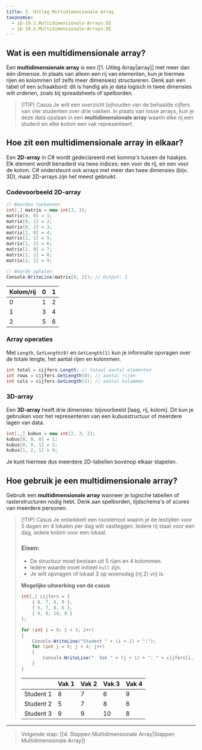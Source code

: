 ```yaml
---
title: 3. Uitleg Multidimensionale Array
taxonomie:
  - ib-19.2.Multidimensionale-Arrays.OI
  - ib-19.3.Multidimensionale-Arrays.OI
---
```


## Wat is een multidimensionale array?
Een **multidimensionale array** is een [[1. Uitleg Array|array]] met meer dan één dimensie. In plaats van alleen een rij van elementen, kun je hiermee rijen en kolommen (of zelfs meer dimensies) structureren. Denk aan een tabel of een schaakbord: dit is handig als je data logisch in twee dimensies wilt ordenen, zoals bij spreadsheets of spelborden.

> [!TIP] Casus
> Je wilt een overzicht bijhouden van de behaalde cijfers van vier studenten over drie vakken. In plaats van losse arrays, kun je deze data opslaan in een **multidimensionale array** waarin elke rij een student en elke kolom een vak representeert.

## Hoe zit een multidimensionale array in elkaar?
Een **2D-array** in C# wordt gedeclareerd met komma's tussen de haakjes. Elk element wordt benaderd via twee indices: een voor de rij, en een voor de kolom. C# ondersteunt ook arrays met meer dan twee dimensies (bijv. 3D), maar 2D-arrays zijn het meest gebruikt.

### Codevoorbeeld 2D-array
```csharp
// Waarden toekennen
int[,] matrix = new int[3, 3];
matrix[0, 0] = 1;
matrix[0, 1] = 2;
matrix[0, 2] = 3;
matrix[1, 0] = 4;
matrix[1, 1] = 5;
matrix[1, 2] = 6;
matrix[2, 0] = 7;
matrix[2, 1] = 8;
matrix[2, 2] = 9;

// Waarde ophalen
Console.WriteLine(matrix[0, 2]); // Output: 3
```

| Kolom/rij  | 0 | 1 |
| - | - | - |
| 0 | 1 | 2 |
| 1 | 3 | 4 |
| 2 | 5 | 6 |

### Array operaties
Met `Length`, `GetLength(0)` en `GetLength(1)` kun je informatie opvragen over de totale lengte, het aantal rijen en kolommen.

```csharp
int total = cijfers.Length; // totaal aantal elementen
int rows = cijfers.GetLength(0); // aantal rijen
int cols = cijfers.GetLength(1); // aantal kolommen
```

### 3D-array
Een **3D-array** heeft drie dimensies: bijvoorbeeld [laag, rij, kolom]. Dit kun je gebruiken voor het representeren van een kubusstructuur of meerdere lagen van data.

```csharp
int[,,] kubus = new int[2, 3, 2];
kubus[0, 0, 0] = 1;
kubus[0, 0, 1] = 2;
kubus[1, 2, 1] = 9;
```

Je kunt hiermee dus meerdere 2D-tabellen bovenop elkaar stapelen.

## Hoe gebruik je een multidimensionale array?
Gebruik een **multidimensionale array** wanneer je logische tabellen of rasterstructuren nodig hebt. Denk aan spelborden, tijdschema's of scores van meerdere personen. 

> [!TIP] Casus
> Je ontwikkelt een roostertool waarin je de lestijden voor 5 dagen en 4 lokalen per dag wilt vastleggen. Iedere rij staat voor een dag, iedere kolom voor een lokaal.
>
> ### Eisen:
> - De structuur moet bestaan uit 5 rijen en 4 kolommen.
> - Iedere waarde moet initieel `null` zijn.
> - Je wilt opvragen of lokaal 3 op woensdag (rij 2) vrij is.
> 
> **Mogelijke uitwerking van de casus**
> ```csharp
> int[,] cijfers = {
>     { 8, 7, 6, 9 },
>     { 5, 7, 8, 6 },
>     { 9, 9, 10, 8 }
> };
> 
> for (int i = 0; i < 3; i++)
> {
>     Console.WriteLine("Student " + (i + 1) + ":");
>     for (int j = 0; j < 4; j++)
>     {
>         Console.WriteLine("  Vak " + (j + 1) + ": " + cijfers[i, j]);
>     }
> }
> ```
> 
> |           | Vak 1 | Vak 2 | Vak 3 | Vak 4 |
> | --------- | ----- | ----- | ----- | ----- |
> | Student 1 | 8     | 7     | 6     | 9     |
> | Student 2 | 5     | 7     | 8     | 6     |
> | Student 3 | 9     | 9     | 10    | 8     |

---

> Volgende stap: [[4. Stappen Multidimensionale Array|Stappen Multidimensionale Array]]
